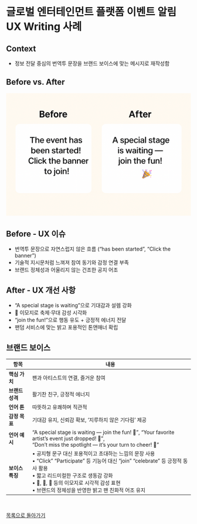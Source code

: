 # 글로벌 엔터테인먼트 플랫폼 이벤트 알림 UX Writing 사례

## Context
- 정보 전달 중심의 번역투 문장을 브랜드 보이스에 맞는 메시지로 재작성함

## Before vs. After
![](../../assets/event.png)

## Before - UX 이슈
- 번역투 문장으로 자연스럽지 않은 흐름 (“has been started”, “Click the banner”)
- 기술적 지시문처럼 느껴져 참여 동기와 감정 연결 부족
- 브랜드 정체성과 어울리지 않는 건조한 공지 어조

## After - UX 개선 사항
- “A special stage is waiting”으로 기대감과 설렘 강화
- 🎉 이모지로 축제·무대 감성 시각화
- “join the fun!”으로 행동 유도 + 긍정적 에너지 전달  
- 팬덤 서비스에 맞는 밝고 포용적인 톤앤매너 확립

## 브랜드 보이스

| 항목                           | 내용                                                                                                                                                                                                   |
| ---------------------------- | ---------------------------------------------------------------------------------------------------------------------------------------------------------------------------------------------------- |
| **핵심 가치**       | 팬과 아티스트의 연결, 즐거운 참여                                                                                                                                                                                |
| **브랜드 성격**     | 활기찬 친구, 긍정적 에너지                                                                                                                                                                           |
| **언어 톤**     | 따뜻하고 유쾌하며 직관적                                                                                                                                                                              |
| **감정 목표**   | 기대감 유지, 신뢰감 확보, ‘지루하지 않은 기다림’ 제공                                                                                                                                                                     |
| **언어 예시** | “A special stage is waiting — join the fun! 🎉”, “Your favorite artist’s event just dropped! 💫”, <br>“Don’t miss the spotlight — it’s your turn to cheer! 🌈”                                                                                   |
| **보이스 특징**    | • 공지형 문구 대신 포용적이고 초대하는 느낌의 문장 사용<br> • “Click” “Participate” 등 기능어 대신 “join” “celebrate” 등 긍정적 동사 활용<br>• 짧고 리드미컬한 구조로 생동감 강화<br>• 🎉, 💖, 🌈 등의 이모지로 시각적 감성 표현<br>• 브랜드의 정체성을 반영한 밝고 팬 친화적 어조 유지 |


<br>

[목록으로 돌아가기](./index.md)

